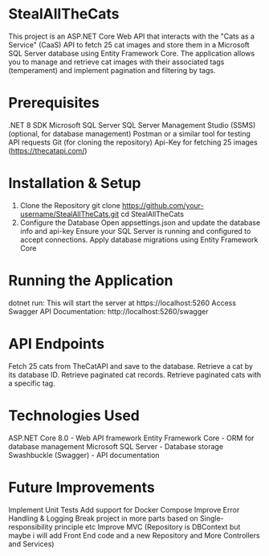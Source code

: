 # StealAllTheCats
  This project is an ASP.NET Core Web API that interacts with the "Cats as a Service" (CaaS) API to fetch 25 cat images and store them in a Microsoft SQL Server database using Entity Framework Core. The application allows you to manage and retrieve cat images with their associated tags (temperament) and implement pagination and filtering by tags.

# Prerequisites
  .NET 8 SDK
  Microsoft SQL Server
  SQL Server Management Studio (SSMS) (optional, for database management)
  Postman or a similar tool for testing API requests
  Git (for cloning the repository)
  Api-Key for fetching 25 images (https://thecatapi.com/)

# Installation & Setup
  1. Clone the Repository
  git clone https://github.com/your-username/StealAllTheCats.git
  cd StealAllTheCats
  2. Configure the Database
  Open appsettings.json and update the database info and api-key
  Ensure your SQL Server is running and configured to accept connections.
  Apply database migrations using Entity Framework Core

# Running the Application
 dotnet run: This will start the server at https://localhost:5260
 Access Swagger API Documentation:  http://localhost:5260/swagger

# API Endpoints
Fetch 25 cats from TheCatAPI and save to the database.
Retrieve a cat by its database ID.
Retrieve paginated cat records.
Retrieve paginated cats with a specific tag.

# Technologies Used
ASP.NET Core 8.0 - Web API framework
Entity Framework Core - ORM for database management
Microsoft SQL Server - Database storage
Swashbuckle (Swagger) - API documentation

# Future Improvements
Implement Unit Tests
Add support for Docker Compose
Improve Error Handling & Logging
Break project in more parts based on Single-responsibility principle etc
Improve MVC (Repository is DBContext but maybe i will add Front End code and a new Repository and More Controllers and Services)

